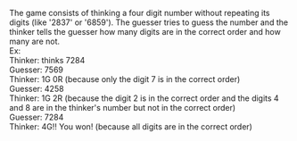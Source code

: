 The game consists of thinking a four digit number without repeating its digits (like '2837' or '6859'). The guesser tries to guess the number and the thinker tells the guesser how many digits are in the correct order and how many are not. <br/>
Ex: <br/>
Thinker: thinks 7284 <br/>
Guesser: 7569 <br/>
Thinker: 1G 0R (because only the digit 7 is in the correct order) <br/>
Guesser: 4258 <br/>
Thinker: 1G 2R (because the digit 2 is in the correct order and the digits 4 and 8 are in the thinker's number but not in the correct order) <br/>
Guesser: 7284 <br/>
Thinker: 4G!! You won! (because all digits are in the correct order)
